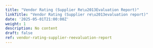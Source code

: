 ```yaml
---
title: "Vendor Rating (Supplier Re\u2013Evaluation Report)"
linkTitle: "Vendor Rating (Supplier re\u2013evaluation report)"
date: '2025-05-01T21:00:00Z'
weight: 1
description: No content
draft: false
ref: vendor-rating-supplier-reevaluation-report
---
```


